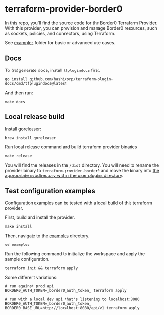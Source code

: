 # terraform-provider-border0

In this repo, you'll find the source code for the Border0 Terraform Provider. With this provider,
you can provision and manage Border0 resources, such as sockets, policies, and connectors,
using Terraform.

See [examples](./examples) folder for basic or advanced use cases.

## Docs

To (re)generate docs, install `tfplugindocs` first:

```shell
go install github.com/hashicorp/terraform-plugin-docs/cmd/tfplugindocs@latest
```

And then run:

```shell
make docs
```

## Local release build

Install goreleaser:

```shell
brew install goreleaser
```

Run local release command and build terraform provider binaries

```shell
make release
```

You will find the releases in the `/dist` directory. You will need to rename the provider binary to `terraform-provider-border0` and move the binary into
[the appropriate subdirectory within the user plugins directory](https://learn.hashicorp.com/tutorials/terraform/provider-use?in=terraform/providers#install-hashicups-provider).

## Test configuration examples

Configuration examples can be tested with a local build of this terraform provider.

First, build and install the provider.

```shell
make install
```

Then, navigate to the [examples](./examples) directory.

```shell
cd examples
```

Run the following command to initialize the workspace and apply the sample configuration.

```shell
terraform init && terraform apply
```

Some different variations:

```shell
# run against prod api
BORDER0_AUTH_TOKEN=_border0_auth_token_ terraform apply

# run with a local dev api that's listening to localhost:8080
BORDER0_AUTH_TOKEN=_border0_auth_token_ BORDER0_BASE_URL=http://localhost:8080/api/v1 terraform apply
```
